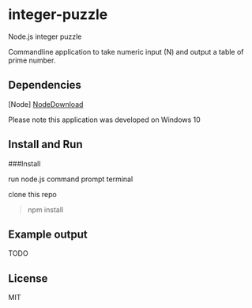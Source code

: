 # integer-puzzle
Node.js integer puzzle

Commandline application to take numeric input (N) and output a table of prime number.

Dependencies
------------
[Node] [NodeDownload]

Please note this application was developed on Windows 10

Install and Run
---------------

###Install

run node.js command prompt terminal

clone this repo

>npm install




Example output
--------------

TODO



License
-------

MIT

   [NodeDownload]: <https://nodejs.org/en/download/>
    

